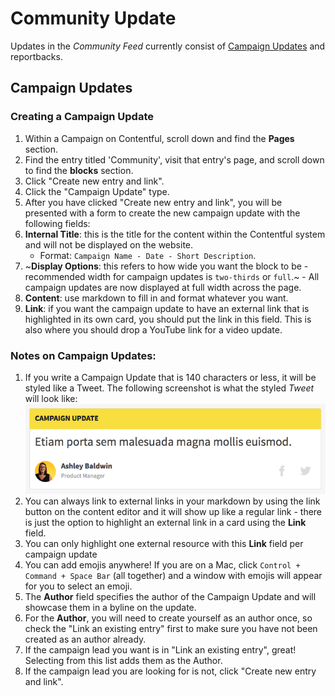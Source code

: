 # Community Update

Updates in the _Community Feed_ currently consist of [Campaign Updates](campaign-update/affiliate-update.md) and reportbacks.

## Campaign Updates

### Creating a Campaign Update

1. Within a Campaign on Contentful, scroll down and find the **Pages** section.
2. Find the entry titled 'Community', visit that entry's page, and scroll down to find the **blocks** section.
3. Click "Create new entry and link".
4. Click the "Campaign Update" type.
5. After you have clicked "Create new entry and link", you will be presented with a form to create the new campaign update with the following fields:
6. **Internal Title**: this is the title for the content within the Contentful system and will not be displayed on the website.
   * Format: `Campaign Name - Date - Short Description`.
7. ~**Display Options**: this refers to how wide you want the block to be - recommended width for campaign updates is `two-thirds` or `full`.~ - All campaign updates are now displayed at full width across the page.
8. **Content**: use markdown to fill in and format whatever you want.
9. **Link**: if you want the campaign update to have an external link that is highlighted in its own card, you should put the link in this field. This is also where you should drop a YouTube link for a video update.

### Notes on Campaign Updates:

1. If you write a Campaign Update that is 140 characters or less, it will be styled like a Tweet. The following screenshot is what the styled _Tweet_ will look like: ![Campaign Update As Tweet](../../.gitbook/assets/campaign-update-tweet-2.png)
2. You can always link to external links in your markdown by using the link button on the content editor and it will show up like a regular link - there is just the option to highlight an external link in a card using the **Link** field.
3. You can only highlight one external resource with this **Link** field per campaign update
4. You can add emojis anywhere! If you are on a Mac, click `Control + Command + Space Bar` \(all together\) and a window with emojis will appear for you to select an emoji.
5. The **Author** field specifies the author of the Campaign Update and will showcase them in a byline on the update.
6. For the **Author**, you will need to create yourself as an author once, so check the "Link an existing entry" first to make sure you have not been created as an author already.
7. If the campaign lead you want is in "Link an existing entry", great! Selecting from this list adds them as the Author.
8. If the campaign lead you are looking for is not, click "Create new entry and link".

